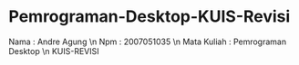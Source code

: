 # Pemrograman-Desktop-KUIS-Revisi

Nama : Andre Agung \n
Npm : 2007051035 \n
Mata Kuliah : Pemrograman Desktop \n
KUIS-REVISI
